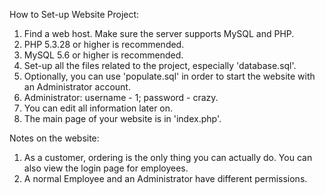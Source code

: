 How to Set-up Website Project:

1. Find a web host. Make sure the server supports MySQL and PHP.
2. PHP 5.3.28 or higher is recommended.
3. MySQL 5.6 or higher is recommended.
4. Set-up all the files related to the project, especially 'database.sql'.
5. Optionally, you can use 'populate.sql' in order to start the website with an Administrator account.
6. Administrator: username - 1; password - crazy.
7. You can edit all information later on. 
8. The main page of your website is in 'index.php'.


Notes on the website:

1. As a customer, ordering is the only thing you can actually do. You can also view the login page for employees.
2. A normal Employee and an Administrator have different permissions.
